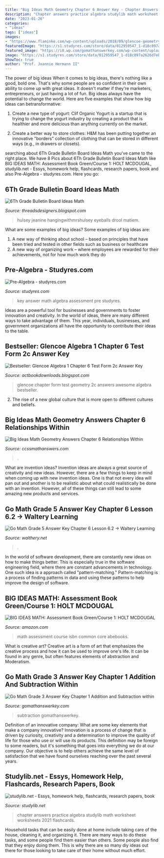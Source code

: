 ```yaml
---
title: "Big Ideas Math Geometry Chapter 6 Answer Key - Chapter Answers Practice Algebra Studylib Math Worksheet Worksheets 2021 Flashcards"
description: "Chapter answers practice algebra studylib math worksheet worksheets 2021 flashcards"
date: "2023-01-26"
categories:
- "ideas"
tags: ["ideas"]
images:
- "https://www.flaminke.com/wp-content/uploads/2018/09/glencoe-geometry-chapter-2-test-form-2c-answers-awesome-glencoe-mcgraw-hill-algebra-1-worksheet-answers-the-best-worksheets-of-glencoe-geometry-chapter-2-test-form-2c-answers.jpg"
featuredImage: "https://s1.studyres.com/store/data/012959547_1-d18c097a2626d7eb07027dec2f8686dc-300x300.png"
featured_image: "https://i0.wp.com/gomathanswerkey.com/wp-content/uploads/2020/06/Go-Math-Grade-3-Answer-Key-Chapter-1-Addition-and-Subtraction-within-1000.png?resize=1024%2C576&amp;ssl=1"
image: "https://s1.studyres.com/store/data/012959547_1-d18c097a2626d7eb07027dec2f8686dc-300x300.png"
ShowToc: true
author: "Prof. Joannie Hermann II"
---
```



The power of big ideas
When it comes to big ideas, there's nothing like a good, bold one. That's why some people are so confident in their own ability to come up with great ideas. It doesn't matter if they're marketers, entrepreneurs, or just having a lot of fun. Big ideas always have the potential to change the world. Here are five examples that show how big ideas can betransformative:
1. Create a new type of yogurt: Clif Organic Yogurt is a startup that is trying to change the yogurt industry by creating a product that is healthier and more delicious than anything currently on the market.

2. Create a better way to store clothes: H&M has been putting together an innovative "borders" collection of clothing that can be stored in different ways (e.g., in drawers or closets).

	

		
searching about 6Th Grade Bulletin Board Ideas Math you've came to the right place. We have 8 Pics about 6Th Grade Bulletin Board Ideas Math like BIG IDEAS MATH: Assessment Book Green/Course 1: HOLT MCDOUGAL, studylib.net - Essys, homework help, flashcards, research papers, book and also Pre-Algebra - studyres.com. Here you go:
		
    
## 6Th Grade Bulletin Board Ideas Math

<img loading=lazy src="https://i.pinimg.com/736x/91/b6/9a/91b69a0b4c481b6deb7203548e483dd0.jpg" onerror="this.onerror=null;this.src='https://tse3.mm.bing.net/th?id=OIP.yBG3KlMW1Vn7Rtq4cvEh2QD6D6&amp;pid=15.1';" alt="6Th Grade Bulletin Board Ideas Math">

_Source: threadsdesigners.blogspot.com_

>hulsey jeanine hangingwithmrshulsey eyeballs drool matiem. 

	

What are some examples of big ideas?
Some examples of big ideas are: 
1. A new way of thinking about school – based on principles that have been tried and tested in other fields such as business or healthcare
2. A new way of organizing work – where employees are rewarded for their achievements, not for how much work they do

    
## Pre-Algebra - Studyres.com

<img loading=lazy src="https://s1.studyres.com/store/data/012959547_1-d18c097a2626d7eb07027dec2f8686dc-300x300.png" onerror="this.onerror=null;this.src='https://tse2.mm.bing.net/th?id=OIP.KZYmMa-IEx5bjAExB0ecXgAAAA&amp;pid=15.1';" alt="Pre-Algebra - studyres.com">

_Source: studyres.com_

>key answer math algebra assessment pre studyres. 

	

Ideas are a powerful tool for businesses and governments to foster innovation and creativity. In the world of ideas, there are many different ways to take advantage of them. This year, individuals, businesses, and government organizations all have the opportunity to contribute their ideas to the table.

    
## Bestseller: Glencoe Algebra 1 Chapter 6 Test Form 2c Answer Key

<img loading=lazy src="https://www.flaminke.com/wp-content/uploads/2018/09/glencoe-geometry-chapter-2-test-form-2c-answers-awesome-glencoe-mcgraw-hill-algebra-1-worksheet-answers-the-best-worksheets-of-glencoe-geometry-chapter-2-test-form-2c-answers.jpg" onerror="this.onerror=null;this.src='https://tse2.mm.bing.net/th?id=OIP.zRMOPw-9ZkZbSD1xQrTNoAHaLo&amp;pid=15.1';" alt="Bestseller: Glencoe Algebra 1 Chapter 6 Test Form 2c Answer Key">

_Source: actbookdownloads.blogspot.com_

>glencoe chapter form test geometry 2c answers awesome algebra bestseller. 

	

2. The rise of a new global culture that is more open to different cultures and beliefs. 

    
## Big Ideas Math Geometry Answers Chapter 6 Relationships Within

<img loading=lazy src="https://ccssmathanswers.com/wp-content/uploads/2021/02/Big-Ideas-Math-Geometry-Answers-Chapter-6-Relationships-Within-Triangles-6.3-Question-7.png" onerror="this.onerror=null;this.src='https://tse4.mm.bing.net/th?id=OIP.2cJi9RpsSNdWUagjCsLReQAAAA&amp;pid=15.1';" alt="Big Ideas Math Geometry Answers Chapter 6 Relationships Within">

_Source: ccssmathanswers.com_

>. 

	

What are invention ideas?
Invention ideas are always a great source of creativity and new ideas. However, there are a few things to keep in mind when coming up with new invention ideas. One is that not every idea will pan out and another is to be realistic about what could realistically be done with an invention. However, all of these things can still lead to some amazing new products and services.

    
## Go Math Grade 5 Answer Key Chapter 6 Lesson 6.2 → Waltery Learning

<img loading=lazy src="https://i.ytimg.com/vi/gH4u6Z7OXaQ/maxresdefault.jpg" onerror="this.onerror=null;this.src='https://tse3.mm.bing.net/th?id=OIP.gxy0O0k6qTROJ1Lx2cA9TAHaEK&amp;pid=15.1';" alt="Go Math Grade 5 Answer Key Chapter 6 Lesson 6.2 → Waltery Learning">

_Source: walthery.net_

>. 

	

In the world of software development, there are constantly new ideas on how to make things better. This is especially true in the software engineering field, where there are constant advancements in technology. One such idea is a approach called "pattern-matching." Pattern-matching is a process of finding patterns in data and using these patterns to help improve the design of software.

    
## BIG IDEAS MATH: Assessment Book Green/Course 1: HOLT MCDOUGAL

<img loading=lazy src="https://images-na.ssl-images-amazon.com/images/I/412A3fAkoBL._SY344_BO1,204,203,200_.jpg" onerror="this.onerror=null;this.src='https://tse4.mm.bing.net/th?id=OIP.TodzO531ft72K5SXRwZzaAAAAA&amp;pid=15.1';" alt="BIG IDEAS MATH: Assessment Book Green/Course 1: HOLT MCDOUGAL">

_Source: amazon.com_

>math assessment course isbn common core abebooks. 

	

What is creative art?
Creative art is a form of art that emphasizes the creative process and how it can be used to improve one's life. It can be found in any genre, but often features elements of abstraction and Moderatism.

    
## Go Math Grade 3 Answer Key Chapter 1 Addition And Subtraction Within

<img loading=lazy src="https://i0.wp.com/gomathanswerkey.com/wp-content/uploads/2020/06/Go-Math-Grade-3-Answer-Key-Chapter-1-Addition-and-Subtraction-within-1000.png?resize=1024%2C576&amp;ssl=1" onerror="this.onerror=null;this.src='https://tse3.mm.bing.net/th?id=OIP.d5it4rnlblQ94SxWbW1-ugHaEK&amp;pid=15.1';" alt="Go Math Grade 3 Answer Key Chapter 1 Addition and Subtraction within">

_Source: gomathanswerkey.com_

>subtraction gomathanswerkey. 

	

Definition of an innovative company: What are some key elements that make a company innovative?
Innovation is a process of change that is driven by curiosity, creativity and a determination to improve the quality of life for those who use or will use its products. This definition may be foreign to some readers, but it's something that goes into everything we do at our company. Our objective is to help others achieve the same level of satisfaction that we have found ourselves reaching over the past several years.

    
## Studylib.net - Essys, Homework Help, Flashcards, Research Papers, Book

<img loading=lazy src="https://s2.studylib.net/store/data/010830981_1-977eea901db5039abe626d22bd43d88c-300x300.png" onerror="this.onerror=null;this.src='https://tse3.mm.bing.net/th?id=OIP.SeamwsVtV5f6UQXwDgHGvwAAAA&amp;pid=15.1';" alt="studylib.net - Essys, homework help, flashcards, research papers, book">

_Source: studylib.net_

>chapter answers practice algebra studylib math worksheet worksheets 2021 flashcards. 

	

Household tasks that can be easily done at home include taking care of the house, cleaning it, and organizing it. There are many ways to do these tasks, and some people find them easier than others. Some people also find that they enjoy doing them. This is why there are so many diy ideas out there for those looking to take care of their home without much effort.

